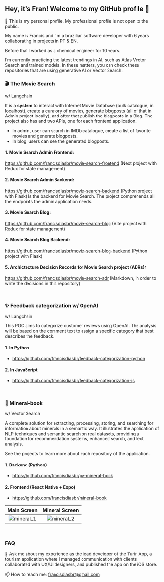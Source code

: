 ## Hey, it's Fran! Welcome to my GitHub profile 👋

👐 This is my personal profile. My professional profile is not open to the public.

My name is Francis and I'm a brazilian software developer with 6 years collaborating in projects in PT & EN.

Before that I worked as a chemical engineer for 10 years.

  
I’m currently practicing the latest trendings in AI, such as Atlas Vector Search and trained models. 
In these matters, you can check these repositories that are using generative AI or Vector Search:

### 🎬 The Movie Search

w/ Langchain

It is a **system** to interact with Internet Movie Database (bulk catalogue, in localhost), create a curatory of movies, generate blogposts (all of that in Admin project locally), and after that publish the blogposts in a Blog. 
The project also has and two APIs, one for each frontend application.

- In admin, user can search in IMDb catalogue, create a list of favorite movies and generate blogposts.
- In blog, users can see the generated blogposts.


#### 1. Movie Search Admin Frontend:
https://github.com/francisdiasbr/movie-search-frontend (Next project with Redux for state management)

#### 2. Movie Search Admin Backend:
https://github.com/francisdiasbr/movie-search-backend (Python project with Flask)
Is the backend for Movie Search. The project comprehends all the endpoints the admin application needs.

#### 3. Movie Search Blog:
https://github.com/francisdiasbr/movie-search-blog (Vite project with Redux for state management)

#### 4. Movie Search Blog Backend:
https://github.com/francisdiasbr/movie-search-blog-backend (Python project with Flask)

#### 5. Archictecture Decision Records for Movie Search project (ADRs):
https://github.com/francisdiasbr/movie-search-adr (Markdown, in order to write the decisions in this repository)

<br/>

### ✨ Feedback categorization w/ OpenAI

w/ Langchain

This POC aims to categorize customer reviews using OpenAI. The analysis will be based on the comment text to assign a specific category that best describes the feedback.

#### 1. In Python
- https://github.com/francisdiasbr/feedback-categorization-python

#### 2. In JavaScript
- https://github.com/francisdiasbr/feedback-categorization-js

<br/>

### 🔮 Mineral-book

w/ Vector Search

A complete solution for extracting, processing, storing, and searching for information about minerals in a semantic way. It illustrates the application of NLP techniques and semantic search on real datasets, providing a foundation for recommendation systems, enhanced search, and text analysis.

See the projects to learn more about each repository of the application.

#### 1. Backend (Python)
- https://github.com/francisdiasbr/py-mineral-book

  
#### 2. Frontend (React Native + Expo)
- https://github.com/francisdiasbr/mineral-book

| Main Screen | Mineral Screen | 
|:---------:|:---------:|
![mineral_1](https://github.com/user-attachments/assets/adb77a57-bc58-47ec-993e-55bded057205) | ![mineral_2](https://github.com/user-attachments/assets/e3bcee5b-b2fb-4f81-a7f8-07f0c5edb48e)



<br/>



  ### FAQ
  💬 Ask me about my experience as the lead developer of the Turin App, a tourism application where I managed communication with clients, collaborated with UX/UI designers, and published the app on the iOS store.

  📫 How to reach me: francisdiasbr@gmail.com

